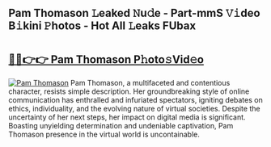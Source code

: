 ## Pam Thomason 𝙻eaked 𝙽u𝚍e - Part-mmS 𝚅𝚒deo B𝚒kini 𝙿hotos - Hot All 𝙻eaks FUbax

# <h2><a href="http://ld3i5ld.urlbe.top/?page=Pam+Thomason">🔗🔗👉👉 Pam Thomason P𝚑oto𝚜Vid𝚎o</a></h2>

[![Pam Thomason](https://i.imgur.com/eBuTRDB.gif)](http://ld3i5ld.urlbe.top/?page=Pam+Thomason)
Pam Thomason, a multifaceted and contentious character, resists simple description. Her groundbreaking style of online communication has enthralled and infuriated spectators, igniting debates on ethics, individuality, and the evolving nature of virtual societies. Despite the uncertainty of her next steps, her impact on digital media is significant. Boasting unyielding determination and undeniable captivation, Pam Thomason presence in the virtual world is uncontainable.
